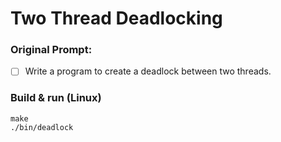 # Two Thread Deadlocking

### Original Prompt:
- [ ] Write a program to create a deadlock between two threads.

### Build & run (Linux)
```
make
./bin/deadlock
```
